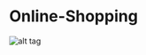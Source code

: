 # Online-Shopping
![alt tag](https://raw.githubusercontent.com/ekaprok/Online-Shopping/master/Screenshots/main.png)
